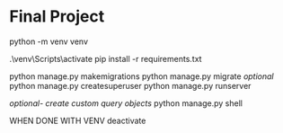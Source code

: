 # Final Project 

python -m venv venv 



.\venv\Scripts\activate
pip install -r requirements.txt

python manage.py makemigrations
python manage.py migrate
*optional* python manage.py createsuperuser
python manage.py runserver

*optional- create custom query objects* python manage.py shell

WHEN DONE WITH VENV
deactivate

```


